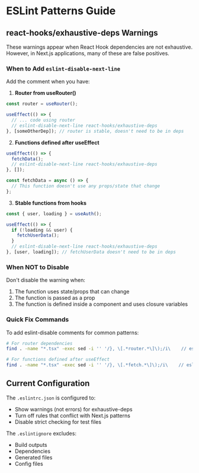# ESLint Patterns Guide

## react-hooks/exhaustive-deps Warnings

These warnings appear when React Hook dependencies are not exhaustive. However, in Next.js applications, many of these are false positives.

### When to Add `eslint-disable-next-line`

Add the comment when you have:

1. **Router from useRouter()**
```typescript
const router = useRouter();

useEffect(() => {
  // ... code using router
  // eslint-disable-next-line react-hooks/exhaustive-deps
}, [someOtherDep]); // router is stable, doesn't need to be in deps
```

2. **Functions defined after useEffect**
```typescript
useEffect(() => {
  fetchData();
  // eslint-disable-next-line react-hooks/exhaustive-deps
}, []);

const fetchData = async () => {
  // This function doesn't use any props/state that change
};
```

3. **Stable functions from hooks**
```typescript
const { user, loading } = useAuth();

useEffect(() => {
  if (!loading && user) {
    fetchUserData();
  }
  // eslint-disable-next-line react-hooks/exhaustive-deps  
}, [user, loading]); // fetchUserData doesn't need to be in deps
```

### When NOT to Disable

Don't disable the warning when:

1. The function uses state/props that can change
2. The function is passed as a prop
3. The function is defined inside a component and uses closure variables

### Quick Fix Commands

To add eslint-disable comments for common patterns:

```bash
# For router dependencies
find . -name "*.tsx" -exec sed -i '' '/}, \[.*router.*\]\);/i\    // eslint-disable-next-line react-hooks/exhaustive-deps' {} \;

# For functions defined after useEffect
find . -name "*.tsx" -exec sed -i '' '/}, \[.*fetch.*\]\);/i\    // eslint-disable-next-line react-hooks/exhaustive-deps' {} \;
```

## Current Configuration

The `.eslintrc.json` is configured to:
- Show warnings (not errors) for exhaustive-deps
- Turn off rules that conflict with Next.js patterns
- Disable strict checking for test files

The `.eslintignore` excludes:
- Build outputs
- Dependencies
- Generated files
- Config files